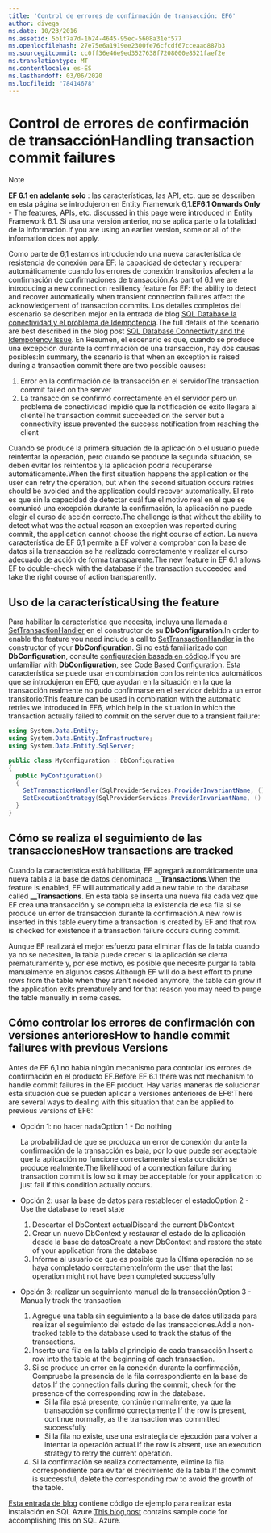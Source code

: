 ```yaml
---
title: 'Control de errores de confirmación de transacción: EF6'
author: divega
ms.date: 10/23/2016
ms.assetid: 5b1f7a7d-1b24-4645-95ec-5608a31ef577
ms.openlocfilehash: 27e75e6a1919ee2300fe76cfcdf67cceaad887b3
ms.sourcegitcommit: cc0ff36e46e9ed3527638f7208000e8521faef2e
ms.translationtype: MT
ms.contentlocale: es-ES
ms.lasthandoff: 03/06/2020
ms.locfileid: "78414678"
---
```

# <a name="handling-transaction-commit-failures"></a><span data-ttu-id="e4ab7-102">Control de errores de confirmación de transacción</span><span class="sxs-lookup"><span data-stu-id="e4ab7-102">Handling transaction commit failures</span></span>
> [!NOTE]
> <span data-ttu-id="e4ab7-103">**EF 6.1 en adelante solo** : las características, las API, etc. que se describen en esta página se introdujeron en Entity Framework 6,1.</span><span class="sxs-lookup"><span data-stu-id="e4ab7-103">**EF6.1 Onwards Only** - The features, APIs, etc. discussed in this page were introduced in Entity Framework 6.1.</span></span> <span data-ttu-id="e4ab7-104">Si usa una versión anterior, no se aplica parte o la totalidad de la información.</span><span class="sxs-lookup"><span data-stu-id="e4ab7-104">If you are using an earlier version, some or all of the information does not apply.</span></span>  

<span data-ttu-id="e4ab7-105">Como parte de 6,1 estamos introduciendo una nueva característica de resistencia de conexión para EF: la capacidad de detectar y recuperar automáticamente cuando los errores de conexión transitorios afecten a la confirmación de confirmaciones de transacción.</span><span class="sxs-lookup"><span data-stu-id="e4ab7-105">As part of 6.1 we are introducing a new connection resiliency feature for EF: the ability to detect and recover automatically when transient connection failures affect the acknowledgement of transaction commits.</span></span> <span data-ttu-id="e4ab7-106">Los detalles completos del escenario se describen mejor en la entrada de blog [SQL Database la conectividad y el problema de Idempotencia](https://blogs.msdn.com/b/adonet/archive/2013/03/11/sql-database-connectivity-and-the-idempotency-issue.aspx).</span><span class="sxs-lookup"><span data-stu-id="e4ab7-106">The full details of the scenario are best described in the blog post [SQL Database Connectivity and the Idempotency Issue](https://blogs.msdn.com/b/adonet/archive/2013/03/11/sql-database-connectivity-and-the-idempotency-issue.aspx).</span></span>  <span data-ttu-id="e4ab7-107">En Resumen, el escenario es que, cuando se produce una excepción durante la confirmación de una transacción, hay dos causas posibles:</span><span class="sxs-lookup"><span data-stu-id="e4ab7-107">In summary, the scenario is that when an exception is raised during a transaction commit there are two possible causes:</span></span>  

1. <span data-ttu-id="e4ab7-108">Error en la confirmación de la transacción en el servidor</span><span class="sxs-lookup"><span data-stu-id="e4ab7-108">The transaction commit failed on the server</span></span>
2. <span data-ttu-id="e4ab7-109">La transacción se confirmó correctamente en el servidor pero un problema de conectividad impidió que la notificación de éxito llegara al cliente</span><span class="sxs-lookup"><span data-stu-id="e4ab7-109">The transaction commit succeeded on the server but a connectivity issue prevented the success notification from reaching the client</span></span>  

<span data-ttu-id="e4ab7-110">Cuando se produce la primera situación de la aplicación o el usuario puede reintentar la operación, pero cuando se produce la segunda situación, se deben evitar los reintentos y la aplicación podría recuperarse automáticamente.</span><span class="sxs-lookup"><span data-stu-id="e4ab7-110">When the first situation happens the application or the user can retry the operation, but when the second situation occurs retries should be avoided and the application could recover automatically.</span></span> <span data-ttu-id="e4ab7-111">El reto es que sin la capacidad de detectar cuál fue el motivo real en el que se comunicó una excepción durante la confirmación, la aplicación no puede elegir el curso de acción correcto.</span><span class="sxs-lookup"><span data-stu-id="e4ab7-111">The challenge is that without the ability to detect what was the actual reason an exception was reported during commit, the application cannot choose the right course of action.</span></span> <span data-ttu-id="e4ab7-112">La nueva característica de EF 6,1 permite a EF volver a comprobar con la base de datos si la transacción se ha realizado correctamente y realizar el curso adecuado de acción de forma transparente.</span><span class="sxs-lookup"><span data-stu-id="e4ab7-112">The new feature in EF 6.1 allows EF to double-check with the database if the transaction succeeded and take the right course of action transparently.</span></span>  

## <a name="using-the-feature"></a><span data-ttu-id="e4ab7-113">Uso de la característica</span><span class="sxs-lookup"><span data-stu-id="e4ab7-113">Using the feature</span></span>  

<span data-ttu-id="e4ab7-114">Para habilitar la característica que necesita, incluya una llamada a [SetTransactionHandler](https://msdn.microsoft.com/library/system.data.entity.dbconfiguration.setdefaulttransactionhandler.aspx) en el constructor de su **DbConfiguration**.</span><span class="sxs-lookup"><span data-stu-id="e4ab7-114">In order to enable the feature you need include a call to [SetTransactionHandler](https://msdn.microsoft.com/library/system.data.entity.dbconfiguration.setdefaulttransactionhandler.aspx) in the constructor of your **DbConfiguration**.</span></span> <span data-ttu-id="e4ab7-115">Si no está familiarizado con **DbConfiguration**, consulte [configuración basada en código](~/ef6/fundamentals/configuring/code-based.md).</span><span class="sxs-lookup"><span data-stu-id="e4ab7-115">If you are unfamiliar with **DbConfiguration**, see [Code Based Configuration](~/ef6/fundamentals/configuring/code-based.md).</span></span> <span data-ttu-id="e4ab7-116">Esta característica se puede usar en combinación con los reintentos automáticos que se introdujeron en EF6, que ayudan en la situación en la que la transacción realmente no pudo confirmarse en el servidor debido a un error transitorio:</span><span class="sxs-lookup"><span data-stu-id="e4ab7-116">This feature can be used in combination with the automatic retries we introduced in EF6, which help in the situation in which the transaction actually failed to commit on the server due to a transient failure:</span></span>  

``` csharp
using System.Data.Entity;
using System.Data.Entity.Infrastructure;
using System.Data.Entity.SqlServer;

public class MyConfiguration : DbConfiguration  
{
  public MyConfiguration()  
  {  
    SetTransactionHandler(SqlProviderServices.ProviderInvariantName, () => new CommitFailureHandler());  
    SetExecutionStrategy(SqlProviderServices.ProviderInvariantName, () => new SqlAzureExecutionStrategy());  
  }  
}
```  

## <a name="how-transactions-are-tracked"></a><span data-ttu-id="e4ab7-117">Cómo se realiza el seguimiento de las transacciones</span><span class="sxs-lookup"><span data-stu-id="e4ab7-117">How transactions are tracked</span></span>  

<span data-ttu-id="e4ab7-118">Cuando la característica está habilitada, EF agregará automáticamente una nueva tabla a la base de datos denominada **__Transactions**.</span><span class="sxs-lookup"><span data-stu-id="e4ab7-118">When the feature is enabled, EF will automatically add a new table to the database called **__Transactions**.</span></span> <span data-ttu-id="e4ab7-119">En esta tabla se inserta una nueva fila cada vez que EF crea una transacción y se comprueba la existencia de esa fila si se produce un error de transacción durante la confirmación.</span><span class="sxs-lookup"><span data-stu-id="e4ab7-119">A new row is inserted in this table every time a transaction is created by EF and that row is checked for existence if a transaction failure occurs during commit.</span></span>  

<span data-ttu-id="e4ab7-120">Aunque EF realizará el mejor esfuerzo para eliminar filas de la tabla cuando ya no se necesiten, la tabla puede crecer si la aplicación se cierra prematuramente y, por ese motivo, es posible que necesite purgar la tabla manualmente en algunos casos.</span><span class="sxs-lookup"><span data-stu-id="e4ab7-120">Although EF will do a best effort to prune rows from the table when they aren’t needed anymore, the table can grow if the application exits prematurely and for that reason you may need to purge the table manually in some cases.</span></span>  

## <a name="how-to-handle-commit-failures-with-previous-versions"></a><span data-ttu-id="e4ab7-121">Cómo controlar los errores de confirmación con versiones anteriores</span><span class="sxs-lookup"><span data-stu-id="e4ab7-121">How to handle commit failures with previous Versions</span></span>

<span data-ttu-id="e4ab7-122">Antes de EF 6,1 no había ningún mecanismo para controlar los errores de confirmación en el producto EF.</span><span class="sxs-lookup"><span data-stu-id="e4ab7-122">Before EF 6.1 there was not mechanism to handle commit failures in the EF product.</span></span> <span data-ttu-id="e4ab7-123">Hay varias maneras de solucionar esta situación que se pueden aplicar a versiones anteriores de EF6:</span><span class="sxs-lookup"><span data-stu-id="e4ab7-123">There are several ways to dealing with this situation that can be applied to previous versions of EF6:</span></span>  

* <span data-ttu-id="e4ab7-124">Opción 1: no hacer nada</span><span class="sxs-lookup"><span data-stu-id="e4ab7-124">Option 1 - Do nothing</span></span>  

  <span data-ttu-id="e4ab7-125">La probabilidad de que se produzca un error de conexión durante la confirmación de la transacción es baja, por lo que puede ser aceptable que la aplicación no funcione correctamente si esta condición se produce realmente.</span><span class="sxs-lookup"><span data-stu-id="e4ab7-125">The likelihood of a connection failure during transaction commit is low so it may be acceptable for your application to just fail if this condition actually occurs.</span></span>  

* <span data-ttu-id="e4ab7-126">Opción 2: usar la base de datos para restablecer el estado</span><span class="sxs-lookup"><span data-stu-id="e4ab7-126">Option 2 - Use the database to reset state</span></span>  

  1. <span data-ttu-id="e4ab7-127">Descartar el DbContext actual</span><span class="sxs-lookup"><span data-stu-id="e4ab7-127">Discard the current DbContext</span></span>  
  2. <span data-ttu-id="e4ab7-128">Crear un nuevo DbContext y restaurar el estado de la aplicación desde la base de datos</span><span class="sxs-lookup"><span data-stu-id="e4ab7-128">Create a new DbContext and restore the state of your application from the database</span></span>  
  3. <span data-ttu-id="e4ab7-129">Informe al usuario de que es posible que la última operación no se haya completado correctamente</span><span class="sxs-lookup"><span data-stu-id="e4ab7-129">Inform the user that the last operation might not have been completed successfully</span></span>  

* <span data-ttu-id="e4ab7-130">Opción 3: realizar un seguimiento manual de la transacción</span><span class="sxs-lookup"><span data-stu-id="e4ab7-130">Option 3 - Manually track the transaction</span></span>  

  1. <span data-ttu-id="e4ab7-131">Agregue una tabla sin seguimiento a la base de datos utilizada para realizar el seguimiento del estado de las transacciones.</span><span class="sxs-lookup"><span data-stu-id="e4ab7-131">Add a non-tracked table to the database used to track the status of the transactions.</span></span>  
  2. <span data-ttu-id="e4ab7-132">Inserte una fila en la tabla al principio de cada transacción.</span><span class="sxs-lookup"><span data-stu-id="e4ab7-132">Insert a row into the table at the beginning of each transaction.</span></span>  
  3. <span data-ttu-id="e4ab7-133">Si se produce un error en la conexión durante la confirmación, Compruebe la presencia de la fila correspondiente en la base de datos.</span><span class="sxs-lookup"><span data-stu-id="e4ab7-133">If the connection fails during the commit, check for the presence of the corresponding row in the database.</span></span>  
     - <span data-ttu-id="e4ab7-134">Si la fila está presente, continúe normalmente, ya que la transacción se confirmó correctamente.</span><span class="sxs-lookup"><span data-stu-id="e4ab7-134">If the row is present, continue normally, as the transaction was committed successfully</span></span>  
     - <span data-ttu-id="e4ab7-135">Si la fila no existe, use una estrategia de ejecución para volver a intentar la operación actual.</span><span class="sxs-lookup"><span data-stu-id="e4ab7-135">If the row is absent, use an execution strategy to retry the current operation.</span></span>  
  4. <span data-ttu-id="e4ab7-136">Si la confirmación se realiza correctamente, elimine la fila correspondiente para evitar el crecimiento de la tabla.</span><span class="sxs-lookup"><span data-stu-id="e4ab7-136">If the commit is successful, delete the corresponding row to avoid the growth of the table.</span></span>  

<span data-ttu-id="e4ab7-137">[Esta entrada de blog](https://blogs.msdn.com/b/adonet/archive/2013/03/11/sql-database-connectivity-and-the-idempotency-issue.aspx) contiene código de ejemplo para realizar esta instalación en SQL Azure.</span><span class="sxs-lookup"><span data-stu-id="e4ab7-137">[This blog post](https://blogs.msdn.com/b/adonet/archive/2013/03/11/sql-database-connectivity-and-the-idempotency-issue.aspx) contains sample code for accomplishing this on SQL Azure.</span></span>  
